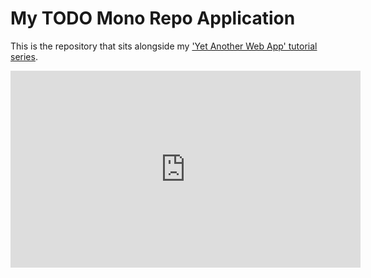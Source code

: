 # My TODO Mono Repo Application

This is the repository that sits alongside my ['Yet Another Web App' tutorial series](https://www.youtube.com/watch?v=X6gdZBf1hKU&list=PLAmnyJpQ2yBJPfy2xeFPlfQYoLv8l1flY).

<iframe width="560" height="315" src="https://www.youtube.com/embed/X6gdZBf1hKU?si=Qs2gsJcLPldceJ4R" title="YouTube video player" frameborder="0" allow="accelerometer; autoplay; clipboard-write; encrypted-media; gyroscope; picture-in-picture; web-share" allowfullscreen></iframe>
